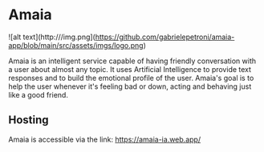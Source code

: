# Amaia

![alt text](http:///img.png](https://github.com/gabrielepetroni/amaia-app/blob/main/src/assets/imgs/logo.png)

Amaia is an intelligent service capable of having friendly conversation with a user about almost any topic. 
It uses Artificial Intelligence to provide text responses and to build the emotional profile of the user. 
Amaia's goal is to help the user whenever it's feeling bad or down, acting and behaving just like a good friend.

## Hosting

Amaia is accessible via the link: https://amaia-ia.web.app/


